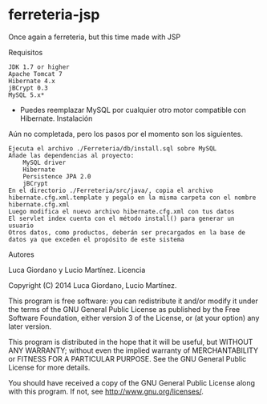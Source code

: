 ferreteria-jsp
==============

Once again a ferreteria, but this time made with JSP

Requisitos

    JDK 1.7 or higher
    Apache Tomcat 7
    Hibernate 4.x
    jBCrypt 0.3
    MySQL 5.x*

* Puedes reemplazar MySQL por cualquier otro motor compatible con Hibernate.
Instalación

Aún no completada, pero los pasos por el momento son los siguientes.

    Ejecuta el archivo ./Ferreteria/db/install.sql sobre MySQL
    Añade las dependencias al proyecto:
        MySQL driver
        Hibernate
        Persistence JPA 2.0
        jBCrypt
    En el directorio ./Ferreteria/src/java/, copia el archivo hibernate.cfg.xml.template y pegalo en la misma carpeta con el nombre hibernate.cfg.xml
    Luego modifica el nuevo archivo hibernate.cfg.xml con tus datos
    El servlet index cuenta con el método install() para generar un usuario
    Otros datos, como productos, deberán ser precargados en la base de datos ya que exceden el propósito de este sistema

Autores

Luca Giordano y Lucio Martínez.
Licencia

Copyright (C) 2014 Luca Giordano, Lucio Martínez.

This program is free software: you can redistribute it and/or modify it under the terms of the GNU General Public License as published by the Free Software Foundation, either version 3 of the License, or (at your option) any later version.

This program is distributed in the hope that it will be useful, but WITHOUT ANY WARRANTY; without even the implied warranty of MERCHANTABILITY or FITNESS FOR A PARTICULAR PURPOSE. See the GNU General Public License for more details.

You should have received a copy of the GNU General Public License along with this program. If not, see http://www.gnu.org/licenses/.